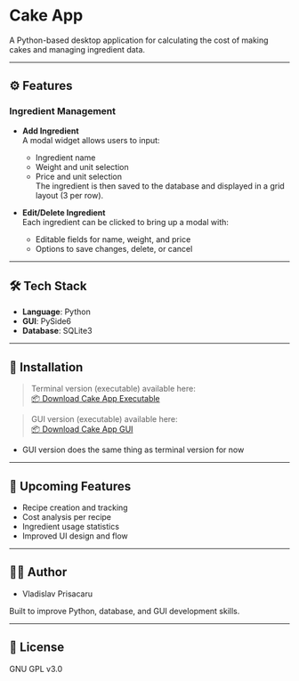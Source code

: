 # Cake App

A Python-based desktop application for calculating the cost of making cakes and managing ingredient data.

---

## ⚙️ Features

### Ingredient Management
- **Add Ingredient**  
  A modal widget allows users to input:
  - Ingredient name
  - Weight and unit selection
  - Price and unit selection  
  The ingredient is then saved to the database and displayed in a grid layout (3 per row).

- **Edit/Delete Ingredient**  
  Each ingredient can be clicked to bring up a modal with:
  - Editable fields for name, weight, and price
  - Options to save changes, delete, or cancel

---

## 🛠 Tech Stack

- **Language**: Python  
- **GUI**: PySide6  
- **Database**: SQLite3

---

## 🚀 Installation

> Terminal version (executable) available here:  
[📦 Download Cake App Executable](https://drive.google.com/file/d/1wmmj5-bn6ViDAVXRtwLqfamjhM5LxGS_/view?usp=drive_link)

> GUI version (executable) available here:    
[📦 Download Cake App GUI](https://drive.google.com/file/d/1t70HKDnD_TkTgzGMafpwFm4UvyXGMdzQ/view?usp=drive_link)

- GUI version does the same thing as terminal version for now

---

## 🔮 Upcoming Features

- Recipe creation and tracking  
- Cost analysis per recipe  
- Ingredient usage statistics  
- Improved UI design and flow

---

## 👨‍💻 Author

- Vladislav Prisacaru

Built to improve Python, database, and GUI development skills.

---

## 📄 License

GNU GPL v3.0
